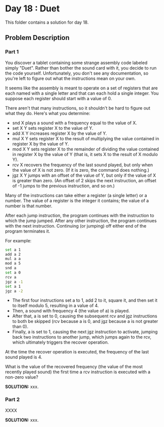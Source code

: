 # Day 18 : Duet

This folder contains a solution for day 18.

## Problem Description

### Part 1

You discover a tablet containing some strange assembly code labeled simply "Duet". Rather than bother the sound card with it, you decide to run the code yourself. Unfortunately, you don't see any documentation, so you're left to figure out what the instructions mean on your own.

It seems like the assembly is meant to operate on a set of registers that are each named with a single letter and that can each hold a single integer. You suppose each register should start with a value of 0.

There aren't that many instructions, so it shouldn't be hard to figure out what they do. Here's what you determine:

  * snd X plays a sound with a frequency equal to the value of X.
  * set X Y sets register X to the value of Y.
  * add X Y increases register X by the value of Y.
  * mul X Y sets register X to the result of multiplying the value contained in register X by the value of Y.
  * mod X Y sets register X to the remainder of dividing the value contained in register X by the value of Y (that is, it sets X to the result of X modulo Y).
  * rcv X recovers the frequency of the last sound played, but only when the value of X is not zero. (If it is zero, the command does nothing.)
  * jgz X Y jumps with an offset of the value of Y, but only if the value of X is greater than zero. (An offset of 2 skips the next instruction, an offset of -1 jumps to the previous instruction, and so on.)

Many of the instructions can take either a register (a single letter) or a number. The value of a register is the integer it contains; the value of a number is that number.

After each jump instruction, the program continues with the instruction to which the jump jumped. After any other instruction, the program continues with the next instruction. Continuing (or jumping) off either end of the program terminates it.

For example:

```bash
set a 1
add a 2
mul a a
mod a 5
snd a
set a 0
rcv a
jgz a -1
set a 1
jgz a -2
```

  * The first four instructions set a to 1, add 2 to it, square it, and then set it to itself modulo 5, resulting in a value of 4.
  * Then, a sound with frequency 4 (the value of a) is played.
  * After that, a is set to 0, causing the subsequent rcv and jgz instructions to both be skipped (rcv because a is 0, and jgz because a is not greater than 0).
  * Finally, a is set to 1, causing the next jgz instruction to activate, jumping back two instructions to another jump, which jumps again to the rcv, which ultimately triggers the recover operation.

At the time the recover operation is executed, the frequency of the last sound played is 4.

What is the value of the recovered frequency (the value of the most recently played sound) the first time a rcv instruction is executed with a non-zero value?


**SOLUTION:** xxx.

### Part 2

XXXX


**SOLUTION:** xxx.
